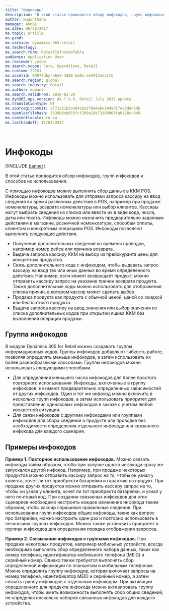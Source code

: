 ```yaml
---
title: "Инфокоды"
description: "В этой статье приводится обзор инфокодов, групп инфокодов и способов их использования."
author: mugunthanm
manager: AnnBe
ms.date: 06/20/2017
ms.topic: article
ms.prod: 
ms.service: dynamics-365-retail
ms.technology: 
ms.search.form: RetailInfocodeTable
audience: Application User
ms.reviewer: josaw
ms.search.scope: Core, Operations, Retail
ms.custom: 22761
ms.assetid: 99877dba-a6e3-4d88-ba0a-ee5913aea17e
ms.search.region: global
ms.search.industry: Retail
ms.author: mumani
ms.search.validFrom: 2016-02-28
ms.dyn365.ops.version: AX 7.0.0, Retail July 2017 update
ms.translationtype: HT
ms.sourcegitcommit: 2771a31b5a4d418a27de0ebe1945d1fed2d8d6d6
ms.openlocfilehash: 3339b8cb955fcf290e18e73180968fab128cc849
ms.contentlocale: ru-ru
ms.lasthandoff: 11/03/2017

---
```


# <a name="info-codes"></a>Инфокоды

[!INCLUDE [banner](includes/banner.md)]

В этой статье приводится обзор инфокодов, групп инфокодов и способов их использования.

С помощью инфокодов можно выполнить сбор данных в ККМ POS. Инфокоды можно использовать для отправки запроса кассиру на ввод сведений во время различных действий в POS, например при продаже номенклатуры, возврате номенклатуры или выбор клиентов. Кассиры могут выбрать сведения из списка или ввести их в виде кода, числа, даты или текста. Инфокоды можно назначить предварительно заданным действиям в магазине, розничной номенклатуре, способам оплаты, клиентам и конкретным операциям POS. Инфокоды позволяют выполнять следующие действия.
-   Получение дополнительных сведений во временя проводки, например номер рейса или причина возврата.
-   Выдача запроса кассиру ККМ на выбор из прейскуранта цены для конкретных продуктов.
-   Связь дополнительного кода с инфокодом, чтобы выдавать запрос кассиру на ввод тех или иных данных во время определенного действия. Например, если клиент возвращает продукт, можно отправить кассиру запрос на указание причин возврата продукта. Также дополнительные коды можно использовать для отображения списка причин, в котором кассир может сделать выбор.
-   Продажа продукта как продукта с обычной ценой, ценой со скидкой или бесплатного продукта.
-   Выдача запроса кассиру на ввод значения или выбор значения из списка дополнительных кодов при открытии ящика ККМ без выполнения операции продажи.

## <a name="info-codes-group"></a>Группа инфокодов
В модуле Dynamics 365 for Retail можно создавать группы информационных кодов. Группы инфокодов добавляют гибкость работе, позволяя определять меньше инфокодов, а затем использовать их более разнообразными способами. Группы инфокодов можно использовать следующими способами.
-   Для определения меньшего числа инфокодов для более простого повторного использования. Инфокоды, включенные в группу инфокодов, не имеют предварительно определенных зависимостей от других инфокодов. Один и тот же инфокод можно включить в несколько групп инфокодов, а затем использовать приоритет для представления одинаковых инфокодов в заказе с учетом любой конкретной ситуации.
-   Для связи инфокодов с другими инфокодами или группами инфокодов для сбора сведений о продукте или проводке без необходимости определения отдельного инфокода или связанного инфокода для каждого сценария.

## <a name="info-code-examples"></a>Примеры инфокодов
**Пример 1. Повторное использование инфокодов.** Можно связать инфокоды таким образом, чтобы при запуске одного инфокода сразу же запускался другой инфокод. Например, при продаже некоторых продуктов можно отправить кассиру запрос на то, чтобы он узнал у клиента, хочет ли тот приобрести батарейки и гарантию на продукт. При продаже других продуктов можно отправить кассиру запрос на то, чтобы он узнал у клиента, хочет ли тот приобрести батарейки, и узнал у него почтовый код. При создании связанных инфокодов для этих сценариев необходимо настроить каждое изменение инфокода таким образом, чтобы кассир спрашивал правильные сведения. При использовании групп инфокодов общие инфокоды, такие как вопрос про батарейки, можно настроить один раз и повторно использовать в нескольких группах инфокодов. Можно также установить приоритет в группах инфокодов для определения порядка отображения запросов.


**Пример 2. Связывание инфокодов с группами инфокодов.** При продаже некоторых продуктов, например мобильных устройств, всегда необходимо выполнять сбор определенного набора данных, таких как номер телефона, идентификатор мобильного телефона (MEID) и серийный номер. Однако также требуется выполнять сбор определенной информации по планшетам и мобильным телефонам. Можно определить группу инфокодов, которая включает запросы на номер телефона, идентификатор MEID и серийный номер, а затем связать группу инфокодов с отдельным инфокодом. При активации определенного для продукта инфокода можно активировать группу инфокодов, чтобы иметь возможность выполнять сбор общих сведений, не определяя несколько наборов связанных инфокодов для каждого устройства.





